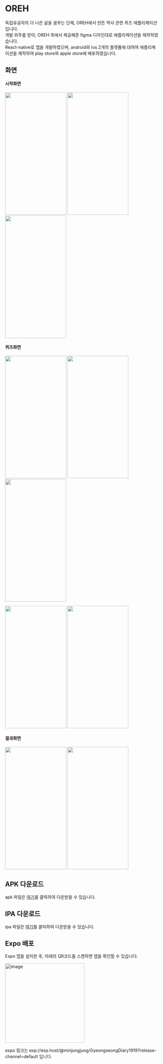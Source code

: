 # OREH
독립유공자의 더 나은 삶을 꿈꾸는 단체, OREH에서 만든 역사 관련 퀴즈 애플리케이션입니다.\
개발 외주를 받아, OREH 측에서 제공해준 figma 디자인대로 애플리케이션을 제작하였습니다.\
React-native로 앱을 개발하였으며, android와 ios 2개의 플랫폼에 대하여 애플리케이션을 제작하여 play store와 apple store에 배포하였습니다.
## 화면
#### 시작화면
<img src="https://user-images.githubusercontent.com/52921222/208730924-82a3d9a6-b67c-4e09-b94d-bca46af3349e.png"  width="200" height="400"/> <img src="https://user-images.githubusercontent.com/52921222/208731002-6336b347-ee17-4976-a3bd-cf24f29b8355.png"  width="200" height="400"/>
<img src="https://user-images.githubusercontent.com/52921222/208731023-5bdd66c0-34cc-41fa-bf71-d476e3e070d8.png"  width="200" height="400"/>
#### 퀴즈화면
<img src="https://user-images.githubusercontent.com/52921222/208732216-e9b77151-e15a-4ac6-b10c-eb86e78d654a.png"  width="200" height="400"/> <img src="https://user-images.githubusercontent.com/52921222/208732501-bf00172f-00de-4c7d-9fef-4e394028fa18.png"  width="200" height="400"/>
<img src="https://user-images.githubusercontent.com/52921222/208732346-a69c81c2-5e39-49b1-9dfc-a33afc58eee7.png"  width="200" height="400"/>

<img src="https://user-images.githubusercontent.com/52921222/208731846-8ead6138-9a85-420e-837c-a66633f45a60.png"  width="200" height="400"/> <img src="https://user-images.githubusercontent.com/52921222/208731887-9efa967c-a438-4df8-9bdd-1e799125a773.png"  width="200" height="400"/> 
#### 결과화면
<img src="https://user-images.githubusercontent.com/52921222/208732950-c6039f8e-2980-4d93-b22e-337bd2a11ebe.png"  width="200" height="400"/> <img src="https://user-images.githubusercontent.com/52921222/208733099-efa6c6c0-ac45-49bb-9f1e-51f3779766c9.png"  width="200" height="400"/>


## APK 다운로드
apk 파일은 [여기](https://expo.dev/artifacts/eas/tvnGdzdWKnMmi3mHVDLeMy.apk)를 클릭하여 다운받을 수 있습니다.
## IPA 다운로드
ipa 파일은 [여기](https://expo.dev/artifacts/eas/pFLwz1eHLTUyRWy4QJYc3t.ipa)를 클릭하여 다운받을 수 있습니다.
## Expo 배포
Expo 앱을 설치한 후, 아래의 QR코드를 스캔하면 앱을 확인할 수 있습니다.

<img width="260" alt="image" src="https://user-images.githubusercontent.com/52921222/208730360-1687f91d-71e1-446a-a9c0-e7a2ac1097b9.png">

expo 링크는 exp://exp.host/@minjungjung/GyeongseongDiary1919?release-channel=default 입니다.
